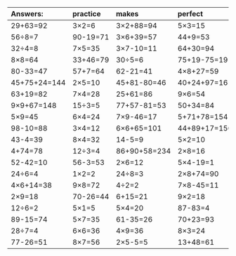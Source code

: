| Answers: | practice | makes | perfect | ! |
| :--- | :--- | :--- | :--- | :--- |
| 29+63=92 | 3×2=6 | 3×2+88=94 | 5×3=15 | 61+45-37=69 | 
| 56÷8=7 | 90-19=71 | 3×6+39=57 | 44+9=53 | 76+14=90 | 
| 32÷4=8 | 7×5=35 | 3×7-10=11 | 64+30=94 | 81÷9=9 | 
| 8×8=64 | 33+46=79 | 30÷5=6 | 75+19-75=19 | 61+12=73 | 
| 80-33=47 | 57+7=64 | 62-21=41 | 4×8+27=59 | 16+47=63 | 
| 45+75+24=144 | 2×5=10 | 45+81-80=46 | 40+24+97=161 | 74+96-71=99 | 
| 63+19=82 | 7×4=28 | 25+61=86 | 9×6=54 | 2+92+25=119 | 
| 9×9+67=148 | 15÷3=5 | 77+57-81=53 | 50+34=84 | 88-80=8 | 
| 5×9=45 | 6×4=24 | 7×9-46=17 | 5+71+78=154 | 9×4=36 | 
| 98-10=88 | 3×4=12 | 6×6+65=101 | 44+89+17=150 | 97-50=47 | 
| 43-4=39 | 8×4=32 | 14-5=9 | 5×2=10 | 91-2=89 | 
| 4+74=78 | 12÷3=4 | 86+90+58=234 | 2×8=16 | 9×5=45 | 
| 52-42=10 | 56-3=53 | 2×6=12 | 5×4-19=1 | 94-50=44 | 
| 24÷6=4 | 1×2=2 | 24÷8=3 | 2×8+74=90 | 66+44-16=94 | 
| 4×6+14=38 | 9×8=72 | 4÷2=2 | 7×8-45=11 | 20+12-17=15 | 
| 2×9=18 | 70-26=44 | 6+15=21 | 9×2=18 | 91+49+21=161 | 
| 12÷6=2 | 5×1=5 | 5×4=20 | 87-83=4 | 92-65=27 | 
| 89-15=74 | 5×7=35 | 61-35=26 | 70+23=93 | 8×2=16 | 
| 28÷7=4 | 6×6=36 | 4×9=36 | 8×3=24 | 10+81=91 | 
| 77-26=51 | 8×7=56 | 2×5-5=5 | 13+48=61 | 6×9=54 | 

